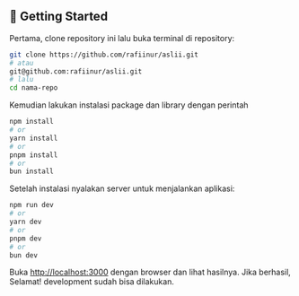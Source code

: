 ## 🚀 Getting Started

Pertama, clone repository ini lalu buka terminal di repository:
```bash
git clone https://github.com/rafiinur/aslii.git
# atau
git@github.com:rafiinur/aslii.git
# lalu
cd nama-repo
```

Kemudian lakukan instalasi package dan library dengan perintah
```bash
npm install
# or
yarn install
# or
pnpm install
# or
bun install
```

Setelah instalasi nyalakan server untuk menjalankan aplikasi:
```bash
npm run dev
# or
yarn dev
# or
pnpm dev
# or
bun dev
```

Buka [http://localhost:3000](http://localhost:3000) dengan browser dan lihat hasilnya.
Jika berhasil, Selamat! development sudah bisa dilakukan.
